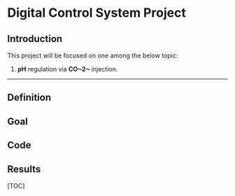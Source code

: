 # Digital Control System Project

## Introduction

This project will be focused on one among the below topic:

1. **pH** regulation via **CO~2~** injection.
***
## Definition

## Goal

## Code

## Results

[TOC]